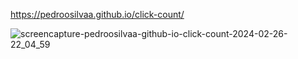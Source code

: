 https://pedroosilvaa.github.io/click-count/

![screencapture-pedroosilvaa-github-io-click-count-2024-02-26-22_04_59](https://github.com/PedrooSilvaa/click-count/assets/125162325/2feb6b13-e419-4946-ade9-3e48b5ef7f75)

